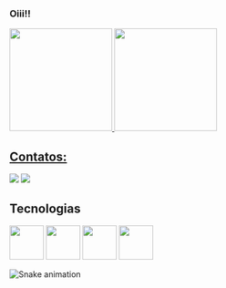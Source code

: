 ### Oiii!!

<div>
<a href="https://github.com/Arthur201">
<img height="180em" src="https://github-readme-stats.vercel.app/api/top-langs/?username=Arthur201&layout=compact&langs_count=7&theme=dracula"/>
<img height="180em" src="https://github-readme-stats.vercel.app/api?username=Arthur201&show_icons=true&theme=dracula&include_all_commits=true&count_private=true"/>
</div>
  
 ## Contatos:

<div>
<a href = "mailto:contato@arthurlaureanosilva2001"><img src="https://img.shields.io/badge/Gmail-D14836?style=for-the-badge&logo=gmail&logoColor=white" target="_blank"></a>
<a href="https://www.linkedin.com/in/arthur-laureano-399541178/" target="_blank"><img src="https://img.shields.io/badge/-LinkedIn-%230077B5?style=for-the-badge&logo=linkedin&logoColor=white" target="_blank"></a>   
</div>
  
## Tecnologias
  <img src="https://cdn.jsdelivr.net/gh/devicons/devicon/icons/java/java-plain.svg"  width="60" height="60" /> <img src="https://cdn.jsdelivr.net/gh/devicons/devicon/icons/mysql/mysql-original.svg"  width="60" height="60"  /> <img src="https://cdn.jsdelivr.net/gh/devicons/devicon/icons/git/git-original.svg" width="60" height="60"/> <img src="https://cdn.jsdelivr.net/gh/devicons/devicon/icons/csharp/csharp-plain.svg" width="60" height="60" />
  
![Snake animation](https://github.com/Arthur201/Arthur201/blob/output/github-contribution-grid-snake.svg)

          
          
          
          
